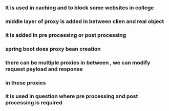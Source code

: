 ### It is used in caching and to block some websites in college 

### middle layer of proxy is added in between clien and real object 

### it is added in pre processing or post processing 

### spring boot does proxy bean creation 

### there can be multiple proxies in between , we can modify request payload and response 
### in these proxies

### it is used in question where pre processing and post processing is required
